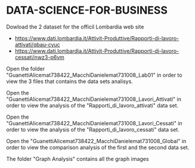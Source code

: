 # DATA-SCIENCE-FOR-BUSINESS

Dowload the 2 dataset for the officil Lombardia web site
  - https://www.dati.lombardia.it/Attivit-Produttive/Rapporti-di-lavoro-attivati/qbau-cyuc 
  - https://www.dati.lombardia.it/Attivit-Produttive/Rapporti-di-lavoro-cessati/nwz3-p6vm

Open the folder "GuanettiAlicemat738422_MacchiDanielemat731008_Lab01" in order to view the 3 files that contains the data sets analisys.

Open the "GuanettiAlicemat738422_MacchiDanielemat731008_Lavori_Attivati" in order to view the analysis of the "Rapporti_di_lavoro_attivati" data set.

Open the "GuanettiAlicemat738422_MacchiDanielemat731008_Lavori_Cessati" in order to view the analysis of the "Rapporti_di_lavoro_cessati" data set.

Open the "GuanettiAlicemat738422_MacchiDanielemat731008_Global" in order to view the comparison analysis of the first and the second data set.

The folder "Graph Analysis" contains all the graph images

